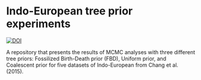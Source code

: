 # Indo-European tree prior experiments

[![DOI](https://zenodo.org/badge/88611866.svg)](https://zenodo.org/badge/latestdoi/88611866)

A repository that presents the results of MCMC analyses with three different tree priors: Fossilized Birth-Death prior (FBD), Uniform prior, and Coalescent prior for five datasets of Indo-European from Chang et al. (2015).
